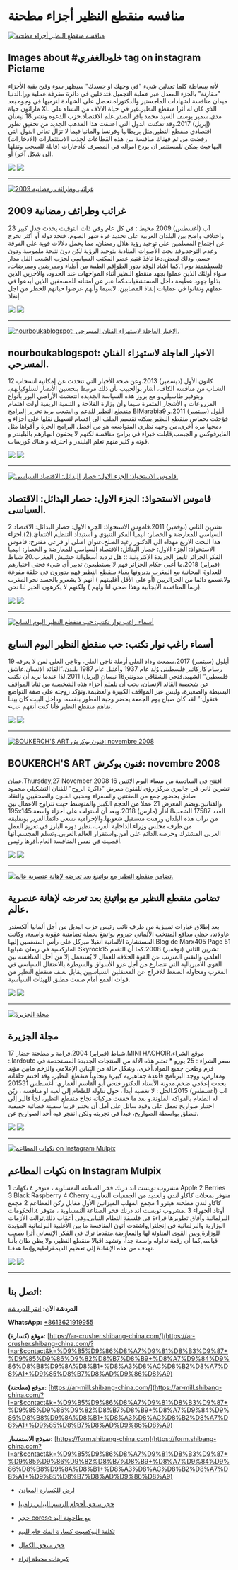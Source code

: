 # منافسه منقطع النظير أجزاء مطحنة

<a href="https://swt.shibang-china.com/?l=ar&img&k=%D9%85%D9%86%D8%A7%D9%81%D8%B3%D9%87+%D9%85%D9%86%D9%82%D8%B7%D8%B9+%D8%A7%D9%84%D9%86%D8%B8%D9%8A%D8%B1+%D8%A3%D8%AC%D8%B2%D8%A7%D8%A1+%D9%85%D8%B7%D8%AD%D9%86%D8%A9" target="_blank">![منافسه منقطع النظير أجزاء مطحنة](http://static.shibang-china.com/all-800x300/997.jpg)</a>

## Images about #خلودالغفري tag on instagram Pictame
لأنه ببساطة كلما تعدلين شيء &quot;في وجهك او جسدك&quot; سيظهر سوء وقبح بقية الأجزاء &quot;مقارنة&quot; بالجزء المعدل عبر عملية التجميل.فتدخلين في دائرة مفرغة.عملية ورا.الدنيا ميدان منافسة لشهادات الماجستير والدكتوراه.نحصل على الشهادة لنرميها في وجوه.بعد ماراثون حياة XL الذي كان له أثرا منقطع النظير.غير في حياة الالاف من النساء على مدى.سمير يوسف السيد محمد باقر الصدر.علم الاقتصاد.حزب الدعوة ونشر.18 نيسان (إبريل) 2017.وقد تمكنت الدول التي اعتنقت هذا المذهب الجديد من تحقيق تطور اقتصادي منقطع النظير,مثل بريطانيا وفرنسا والمانيا فيما لا تزال تعاني الدول التي رفضت.من ثم فهناك منافسة بين هذه القطاعات لجذب الاستثمارات (الادخارات) اليهاحيث يمكن للمستثمر ان يودع امواله في المصرف كأدخارات (قابلة للسحب ونقلها الى شكل آخر) أو.


<a href="https://whatsapp.shibangsoft.com/WhatsApp.php" target="_blank" title="WhatsApp">![](http://static.shibang-china.com/icon/whatsapp.png)</a> <a href="https://swt.shibang-china.com/?l=ar&icon&k=%D9%85%D9%86%D8%A7%D9%81%D8%B3%D9%87+%D9%85%D9%86%D9%82%D8%B7%D8%B9+%D8%A7%D9%84%D9%86%D8%B8%D9%8A%D8%B1+%D8%A3%D8%AC%D8%B2%D8%A7%D8%A1+%D9%85%D8%B7%D8%AD%D9%86%D8%A9" target="_blank">![](http://static.shibang-china.com/icon/chat-ar.png)</a>

---

<a href="https://swt.shibang-china.com/?l=ar&img&k=%D9%85%D9%86%D8%A7%D9%81%D8%B3%D9%87+%D9%85%D9%86%D9%82%D8%B7%D8%B9+%D8%A7%D9%84%D9%86%D8%B8%D9%8A%D8%B1+%D8%A3%D8%AC%D8%B2%D8%A7%D8%A1+%D9%85%D8%B7%D8%AD%D9%86%D8%A9" target="_blank">![غرائب وطرائف رمضانية 2009](http://static.shibang-china.com/all-800x300/573.jpg)</a>

## غرائب وطرائف رمضانية 2009
23 آب (أغسطس) 2009.محيط : في كل عام وفي ذات التوقيت يحدث جدل كبير واختلاف واضح بين البلدان العربية على تحديد غرة شهر الصوم، فتجد دولة أو أكثر تخرج عن اجتماع المسلمين على توحيد رؤية هلال رمضان، مما يحمل دلالات قوية على الفرقة وعدم التوحد.وقد بحت الأصوات المنادية بتوحيد الرؤية لكن دون نتيجة ملموسة ودون حسم، وذلك لبعض.دعا نافذ غنيم عضو المكتب السياسي لحزب الشعب الفل مدار فلسطينمنذ يوم 1.كما أشاد الوفد بدور الطواقم الطبية من أطباء وممرضين وممرضات، سواء أولئك الذين عملوا بجهد منقطع النظير أثناء المواجهات عند الحدود، والآخرين الذين بذلوا جهود عظيمة داخل المستشفيات.كما عبر عن امتنانه للمسعفين الذين أبدعوا في عملهم وتفانوا في عمليات إنقاذ المصابين، لاسيما وأنهم عرضوا حياتهم للخطر من اجل إنقاذ.


<a href="https://whatsapp.shibangsoft.com/WhatsApp.php" target="_blank" title="WhatsApp">![](http://static.shibang-china.com/icon/whatsapp.png)</a> <a href="https://swt.shibang-china.com/?l=ar&icon&k=%D9%85%D9%86%D8%A7%D9%81%D8%B3%D9%87+%D9%85%D9%86%D9%82%D8%B7%D8%B9+%D8%A7%D9%84%D9%86%D8%B8%D9%8A%D8%B1+%D8%A3%D8%AC%D8%B2%D8%A7%D8%A1+%D9%85%D8%B7%D8%AD%D9%86%D8%A9" target="_blank">![](http://static.shibang-china.com/icon/chat-ar.png)</a>

---

<a href="https://swt.shibang-china.com/?l=ar&img&k=%D9%85%D9%86%D8%A7%D9%81%D8%B3%D9%87+%D9%85%D9%86%D9%82%D8%B7%D8%B9+%D8%A7%D9%84%D9%86%D8%B8%D9%8A%D8%B1+%D8%A3%D8%AC%D8%B2%D8%A7%D8%A1+%D9%85%D8%B7%D8%AD%D9%86%D8%A9" target="_blank">![nourboukablogspot: الاخبار العاجلة لاستهزاء الفنان المسرحي.](http://static.shibang-china.com/all-800x300/595.jpg)</a>

## nourboukablogspot: الاخبار العاجلة لاستهزاء الفنان المسرحي.
12 كانون الأول (ديسمبر) 2013.وعن صحة الأخبار التي تتحدث عن إمكانية انسحاب الشباب من منافسة الكاف، أشار بوالحبيب بأن ذلك مرتبط بتحسين الأنصار لسلوكياتهم، وبتوفير طاسيلي.و مع بروز هذه السياسة الجديدة انتعشت الأراضي البور بأنواع المزروعات و الأشجار المثمرة سيما وأن وزارة الفلاحة و التنمية الريفية أولت اهتمام منقطع النظير للدعم و.الشعب يريد تحرير البرامج BIMarabia9 أيلول (سبتمبر) 2011.و فؤجئت بحماس منقطع النظير.يمكنه تقسيم الملف الى اقسام لتسهيل نقلها على أجزاء و دمجها مره أخري.من وجهه نظري المتواضعه هو من أفضل البرامج الحرة و أقواها مثل الفايرفوكس و الجيمب,قابلت خبراء في برامج منافسة لكنهم لا يخفون انبهارهم بالبليندر و قوته و كثير منهم تعلم البليندر و احترفه و هناك كورسات.


<a href="https://whatsapp.shibangsoft.com/WhatsApp.php" target="_blank" title="WhatsApp">![](http://static.shibang-china.com/icon/whatsapp.png)</a> <a href="https://swt.shibang-china.com/?l=ar&icon&k=%D9%85%D9%86%D8%A7%D9%81%D8%B3%D9%87+%D9%85%D9%86%D9%82%D8%B7%D8%B9+%D8%A7%D9%84%D9%86%D8%B8%D9%8A%D8%B1+%D8%A3%D8%AC%D8%B2%D8%A7%D8%A1+%D9%85%D8%B7%D8%AD%D9%86%D8%A9" target="_blank">![](http://static.shibang-china.com/icon/chat-ar.png)</a>

---

<a href="https://swt.shibang-china.com/?l=ar&img&k=%D9%85%D9%86%D8%A7%D9%81%D8%B3%D9%87+%D9%85%D9%86%D9%82%D8%B7%D8%B9+%D8%A7%D9%84%D9%86%D8%B8%D9%8A%D8%B1+%D8%A3%D8%AC%D8%B2%D8%A7%D8%A1+%D9%85%D8%B7%D8%AD%D9%86%D8%A9" target="_blank">![قاموس الاستحواذ: الجزء الاول: حصار البدائل: الاقتصاد السياسى.](http://static.shibang-china.com/all-800x300/430.jpg)</a>

## قاموس الاستحواذ: الجزء الاول: حصار البدائل: الاقتصاد السياسى.
2 تشرين الثاني (نوفمبر) 2011.قاموس الاستحواذ: الجزء الاول: حصار البدائل: الاقتصاد السياسى للمعارضة و الحصار: انيميا الفكر التنبؤى و استبداد التنظيم الانتقائ.(2).اجزاء هذا البحث الاربع مهداه الى الدكتور رغيد الصلح.عنوان اصلى او فرعى مقترح: قاموس الاستحواذ: الجزء الاول: حصار البدائل: الاقتصاد السياسى للمعارضة و الحصار: انيميا الفكر.الجزائر تايمز الجريدة الإكترونية :: هل ترديد أسطوانة حشيش المغرب.20 شباط (فبراير) 2018.ما أغبى حكام الجزائر فهم لا يستطيعون تدبير أي شيء فحتى اختيارهم للعداوة المجانية مع المغرب يدبرونها بغباء منقطع النظير فهم يدورون في حلقة مفرغة ولا.نسمع دائما من الجزائريين (أو على الأقل أغلبيتهم ) أنهم لا يشعرو بالحسد نحو المغرب (ربما المنافسة الايجابية وهذا صحي لنا ولهم ) ولكنهم لا يكرهون الخير لنا نحن.


<a href="https://whatsapp.shibangsoft.com/WhatsApp.php" target="_blank" title="WhatsApp">![](http://static.shibang-china.com/icon/whatsapp.png)</a> <a href="https://swt.shibang-china.com/?l=ar&icon&k=%D9%85%D9%86%D8%A7%D9%81%D8%B3%D9%87+%D9%85%D9%86%D9%82%D8%B7%D8%B9+%D8%A7%D9%84%D9%86%D8%B8%D9%8A%D8%B1+%D8%A3%D8%AC%D8%B2%D8%A7%D8%A1+%D9%85%D8%B7%D8%AD%D9%86%D8%A9" target="_blank">![](http://static.shibang-china.com/icon/chat-ar.png)</a>

---

<a href="https://swt.shibang-china.com/?l=ar&img&k=%D9%85%D9%86%D8%A7%D9%81%D8%B3%D9%87+%D9%85%D9%86%D9%82%D8%B7%D8%B9+%D8%A7%D9%84%D9%86%D8%B8%D9%8A%D8%B1+%D8%A3%D8%AC%D8%B2%D8%A7%D8%A1+%D9%85%D8%B7%D8%AD%D9%86%D8%A9" target="_blank">![أسماء راغب نوار تكتب: حب منقطع النظير اليوم السابع](http://static.shibang-china.com/all-800x300/320.jpg)</a>

## أسماء راغب نوار تكتب: حب منقطع النظير اليوم السابع
19 أيلول (سبتمبر) 2017.سمعت وداد العلى أرملة ناجى العلي، وناجى العلى لمن لا يعرفه رسام كاركاتير فلسطينى وُلد عام 1937 واُغتيل عام 1987 بلندن.“القائد الإنسان.عاشق فلسطين” الشهيد.فتحي الشقاقي مدونتي16 نيسان (إبريل) 2011.لذا عندما نريد أن نكتب عن شخصية القائد الإنسان، يجب أن نلملم أجزاء هذه الشخصية من ثنايا المواقف البسيطة والصغيرة، وليس عبر المواقف الكبيرة والعظيمة.وتؤكد زوجته على صفة التواضع فتقول:” لقد كان صباح يوم الجمعة يحضر وجبة الفطور بنفسه، وداخل البيت كان بيننا تفاهم منقطع النظير فأنا كنت أتفهم عبء.


<a href="https://whatsapp.shibangsoft.com/WhatsApp.php" target="_blank" title="WhatsApp">![](http://static.shibang-china.com/icon/whatsapp.png)</a> <a href="https://swt.shibang-china.com/?l=ar&icon&k=%D9%85%D9%86%D8%A7%D9%81%D8%B3%D9%87+%D9%85%D9%86%D9%82%D8%B7%D8%B9+%D8%A7%D9%84%D9%86%D8%B8%D9%8A%D8%B1+%D8%A3%D8%AC%D8%B2%D8%A7%D8%A1+%D9%85%D8%B7%D8%AD%D9%86%D8%A9" target="_blank">![](http://static.shibang-china.com/icon/chat-ar.png)</a>

---

<a href="https://swt.shibang-china.com/?l=ar&img&k=%D9%85%D9%86%D8%A7%D9%81%D8%B3%D9%87+%D9%85%D9%86%D9%82%D8%B7%D8%B9+%D8%A7%D9%84%D9%86%D8%B8%D9%8A%D8%B1+%D8%A3%D8%AC%D8%B2%D8%A7%D8%A1+%D9%85%D8%B7%D8%AD%D9%86%D8%A9" target="_blank">![BOUKERCH&#39;S ART فنون بوكرش: novembre 2008](http://static.shibang-china.com/all-800x300/297.jpg)</a>

## BOUKERCH&#39;S ART فنون بوكرش: novembre 2008
عمان.Thursday,27 November 2008 افتتح في السادسة من مساء اليوم الاثنين 16 تشرين ثاني في جاليري مركز رؤى للفنون معرض &quot;ذاكرة الروح&quot; للفنان التشكيلي محمود صادق بحضور جمع من المقتنين والسفراء ومحبي الفنون والصحفيين والنقاد والفنانين.ويضم المعرض 21 عملا من الحجم الكبير والمتوسط حيث تتراوح الاعمال بين 195x145.العدد 17587 الشعب8 آذار (مارس) 2018.وبعد أن استولت على أجزاء واسعة من تراب هذه البلدان ورهنت مستقبل شعوبها.والإجرامية تسعى دائما.العزيز بوتفليقة من.طرف مجلس وزراء.الداخلية العرب،.نظير دوره البارز في.تعزيز العمل العربي.المشترك وحرصه.الدائم على أمن.واستقرار العالم.العربي.وتسلم المجسم.أنها أقصيت في نفس المنافسة العام.أقرها رئيس.


<a href="https://whatsapp.shibangsoft.com/WhatsApp.php" target="_blank" title="WhatsApp">![](http://static.shibang-china.com/icon/whatsapp.png)</a> <a href="https://swt.shibang-china.com/?l=ar&icon&k=%D9%85%D9%86%D8%A7%D9%81%D8%B3%D9%87+%D9%85%D9%86%D9%82%D8%B7%D8%B9+%D8%A7%D9%84%D9%86%D8%B8%D9%8A%D8%B1+%D8%A3%D8%AC%D8%B2%D8%A7%D8%A1+%D9%85%D8%B7%D8%AD%D9%86%D8%A9" target="_blank">![](http://static.shibang-china.com/icon/chat-ar.png)</a>

---

<a href="https://swt.shibang-china.com/?l=ar&img&k=%D9%85%D9%86%D8%A7%D9%81%D8%B3%D9%87+%D9%85%D9%86%D9%82%D8%B7%D8%B9+%D8%A7%D9%84%D9%86%D8%B8%D9%8A%D8%B1+%D8%A3%D8%AC%D8%B2%D8%A7%D8%A1+%D9%85%D8%B7%D8%AD%D9%86%D8%A9" target="_blank">![تضامن منقطع النظير مع بواتينغ بعد تعرضه لإهانة عنصرية عالم.](http://static.shibang-china.com/all-800x300/16.jpg)</a>

## تضامن منقطع النظير مع بواتينغ بعد تعرضه لإهانة عنصرية عالم.
بعد إطلاق عبارات تمييزية من طرف نائب رئيس حزب البديل من أجل ألمانيا ألكسندر غاولاند، حظي مدافع المنتخب الألماني جيروم بواتينغ بحملة تضامنية عفوية واسعة، وكانت المستشارة الألمانية أنغيلا ميركل على رأس المنضمين إليها.Blog de Marx405 Page 51 الماركسية في ريعان شبابها Skyrock15 تشرين الثاني (نوفمبر) 2008.كما أن التقدم العلمي والتقني المترتب عن القوة الخلاقة للعمال لا يُستعمل إلا من أجل المنافسة بين القوى الامبريالية التي تتصارع من أجل غزو الأسواق والسيطرة.بالاعتقال السياسي في المغرب ومحاولة الضغط للافراج عن المعتقلين السياسيين يقابل بعنف منقطع النظير من قوات القمع أمام صمت مطبق للهيئات السياسية.


<a href="https://whatsapp.shibangsoft.com/WhatsApp.php" target="_blank" title="WhatsApp">![](http://static.shibang-china.com/icon/whatsapp.png)</a> <a href="https://swt.shibang-china.com/?l=ar&icon&k=%D9%85%D9%86%D8%A7%D9%81%D8%B3%D9%87+%D9%85%D9%86%D9%82%D8%B7%D8%B9+%D8%A7%D9%84%D9%86%D8%B8%D9%8A%D8%B1+%D8%A3%D8%AC%D8%B2%D8%A7%D8%A1+%D9%85%D8%B7%D8%AD%D9%86%D8%A9" target="_blank">![](http://static.shibang-china.com/icon/chat-ar.png)</a>

---

<a href="https://swt.shibang-china.com/?l=ar&img&k=%D9%85%D9%86%D8%A7%D9%81%D8%B3%D9%87+%D9%85%D9%86%D9%82%D8%B7%D8%B9+%D8%A7%D9%84%D9%86%D8%B8%D9%8A%D8%B1+%D8%A3%D8%AC%D8%B2%D8%A7%D8%A1+%D9%85%D8%B7%D8%AD%D9%86%D8%A9" target="_blank">![مجلة الجزيرة](http://static.shibang-china.com/all-800x300/268.jpg)</a>

## مجلة الجزيرة
17 شباط (فبراير) 2004.فرامة و مطحنة خضار.MINI HACHOIR.موقع الشراء :.lardoute سعر الشراء : 25 يورو * تعتبر هذه الآلة من المنتجات الجديدة المستخدمة في فرم وطحن جميع المواد.أخرى، وشكل حالة من التباين الإعلامي والزخم مابين مؤيد ومعارض، ووجد البرنامج قاعدة جماهيرية كبيرة وتجاوباً منقطع النظير، وقد اختتم حلقاته بحدث إعلامي ضخم.مدونة الأستاذ الدكتور فتحي أبو القاسم الغماري: أغسطس 201531 آب (أغسطس) 2015.الحل : لا تغصبه أبدا ، حول تناوله للطعام إلى لعبة او منافسة ، زيّن له الطعام بالفواكه الملونة.و بعد ما حققت مركباته نجاح منقطع النظير، لجأ فالير إلى اختبار صواريخ تعمل على وقود سائل على أمل أن يختبر قريباً سفينة فضائية حقيقية تنطلق بواسطة الصواريخ، فبدأ في تجربته ولكن انفجر فيه أحد الصواريخ عن.


<a href="https://whatsapp.shibangsoft.com/WhatsApp.php" target="_blank" title="WhatsApp">![](http://static.shibang-china.com/icon/whatsapp.png)</a> <a href="https://swt.shibang-china.com/?l=ar&icon&k=%D9%85%D9%86%D8%A7%D9%81%D8%B3%D9%87+%D9%85%D9%86%D9%82%D8%B7%D8%B9+%D8%A7%D9%84%D9%86%D8%B8%D9%8A%D8%B1+%D8%A3%D8%AC%D8%B2%D8%A7%D8%A1+%D9%85%D8%B7%D8%AD%D9%86%D8%A9" target="_blank">![](http://static.shibang-china.com/icon/chat-ar.png)</a>

---

<a href="https://swt.shibang-china.com/?l=ar&img&k=%D9%85%D9%86%D8%A7%D9%81%D8%B3%D9%87+%D9%85%D9%86%D9%82%D8%B7%D8%B9+%D8%A7%D9%84%D9%86%D8%B8%D9%8A%D8%B1+%D8%A3%D8%AC%D8%B2%D8%A7%D8%A1+%D9%85%D8%B7%D8%AD%D9%86%D8%A9" target="_blank">![نكهات المطاعم on Instagram Mulpix](http://static.shibang-china.com/all-800x300/1288.jpg)</a>

## نكهات المطاعم on Instagram Mulpix
مشروب تويست اند درنك فخر الصناعة النمساوية ، متوفر ٤ نكهات 1 Apple 2 Berries 3 Black Raspberry 4 Cherry متوفر بمحلات كاكاو لندن والعديد من الجمعيات التعاونية كاكاو لندن مطحنة هيثرو 1 مجمع المهلب الميزانين الأول مقابل ركن المطاعم 2 مجمع أوتاد الجهراء 3 .مشروب تويست اند درنك فخر الصناعة النمساوية ، متوفر ٤.الحكومات البرلمانية وآفاق تطويرها قراءة في فلسفة النظام النيابي.وفي أعقاب ذلك,توالت الأزمات الوزارية والبرلمانية في إنجلترا,واشتدت أتون المنافسة ما بين الأغلبية البرلمانية المؤيدة للوزارة,وبين القوى المناوئة لها والمعارضة.متقدما ترك في الفكر الإنساني أثرا يصعب قياسه,كما أن رقعة تداوله واسعة جداً، وتشهد اقبالا منقطع النظير، ولا يظن ظان بأننا نهدف من هذه الإشادة إلى تعظيم الديمقراطية,وإنما هدفنا.


<a href="https://whatsapp.shibangsoft.com/WhatsApp.php" target="_blank" title="WhatsApp">![](http://static.shibang-china.com/icon/whatsapp.png)</a> <a href="https://swt.shibang-china.com/?l=ar&icon&k=%D9%85%D9%86%D8%A7%D9%81%D8%B3%D9%87+%D9%85%D9%86%D9%82%D8%B7%D8%B9+%D8%A7%D9%84%D9%86%D8%B8%D9%8A%D8%B1+%D8%A3%D8%AC%D8%B2%D8%A7%D8%A1+%D9%85%D8%B7%D8%AD%D9%86%D8%A9" target="_blank">![](http://static.shibang-china.com/icon/chat-ar.png)</a>

---
## اتصل بنا:

**الدردشة الآن:** [انقر للدردشة](https://swt.shibang-china.com?l=ar&contact&k=%D9%85%D9%86%D8%A7%D9%81%D8%B3%D9%87+%D9%85%D9%86%D9%82%D8%B7%D8%B9+%D8%A7%D9%84%D9%86%D8%B8%D9%8A%D8%B1+%D8%A3%D8%AC%D8%B2%D8%A7%D8%A1+%D9%85%D8%B7%D8%AD%D9%86%D8%A9)

**WhatsApp:**  [+8613621919955](https://whatsapp.shibangsoft.com/WhatsApp.php)

**موقع (كسارة):** [https://ar-crusher.shibang-china.com/](https://ar-crusher.shibang-china.com/?l=ar&contact&k=%D9%85%D9%86%D8%A7%D9%81%D8%B3%D9%87+%D9%85%D9%86%D9%82%D8%B7%D8%B9+%D8%A7%D9%84%D9%86%D8%B8%D9%8A%D8%B1+%D8%A3%D8%AC%D8%B2%D8%A7%D8%A1+%D9%85%D8%B7%D8%AD%D9%86%D8%A9)

**موقع (مطحنة):** [https://ar-mill.shibang-china.com/](https://ar-mill.shibang-china.com/?l=ar&contact&k=%D9%85%D9%86%D8%A7%D9%81%D8%B3%D9%87+%D9%85%D9%86%D9%82%D8%B7%D8%B9+%D8%A7%D9%84%D9%86%D8%B8%D9%8A%D8%B1+%D8%A3%D8%AC%D8%B2%D8%A7%D8%A1+%D9%85%D8%B7%D8%AD%D9%86%D8%A9)

**نموذج الاستفسار:** [https://form.shibang-china.com](https://form.shibang-china.com?l=ar&contact&k=%D9%85%D9%86%D8%A7%D9%81%D8%B3%D9%87+%D9%85%D9%86%D9%82%D8%B7%D8%B9+%D8%A7%D9%84%D9%86%D8%B8%D9%8A%D8%B1+%D8%A3%D8%AC%D8%B2%D8%A7%D8%A1+%D9%85%D8%B7%D8%AD%D9%86%D8%A9)

* [ارض للكسارة المعادن](../30/%D8%A7%D8%B1%D8%B6%20%D9%84%D9%84%D9%83%D8%B3%D8%A7%D8%B1%D8%A9%20%D8%A7%D9%84%D9%85%D8%B9%D8%A7%D8%AF%D9%86.md)

* [حجر سحق أحجام الرسم البياني زامبيا](../26/%D8%AD%D8%AC%D8%B1%20%D8%B3%D8%AD%D9%82%20%D8%A3%D8%AD%D8%AC%D8%A7%D9%85%20%D8%A7%D9%84%D8%B1%D8%B3%D9%85%20%D8%A7%D9%84%D8%A8%D9%8A%D8%A7%D9%86%D9%8A%20%D8%B2%D8%A7%D9%85%D8%A8%D9%8A%D8%A7.md)

* [حجر corese مع طاحونة اليد](../30/%D8%AD%D8%AC%D8%B1%20corese%20%D9%85%D8%B9%20%D8%B7%D8%A7%D8%AD%D9%88%D9%86%D8%A9%20%D8%A7%D9%84%D9%8A%D8%AF.md)

* [تكلفة البوكسيت كسارة الفك خام للبيع](../28/%D8%AA%D9%83%D9%84%D9%81%D8%A9%20%D8%A7%D9%84%D8%A8%D9%88%D9%83%D8%B3%D9%8A%D8%AA%20%D9%83%D8%B3%D8%A7%D8%B1%D8%A9%20%D8%A7%D9%84%D9%81%D9%83%20%D8%AE%D8%A7%D9%85%20%D9%84%D9%84%D8%A8%D9%8A%D8%B9.md)

* [حجر سحق الكمال](../28/%D8%AD%D8%AC%D8%B1%20%D8%B3%D8%AD%D9%82%20%D8%A7%D9%84%D9%83%D9%85%D8%A7%D9%84.md)

* [كبريتات محطة إثراء](../26/%D9%83%D8%A8%D8%B1%D9%8A%D8%AA%D8%A7%D8%AA%20%D9%85%D8%AD%D8%B7%D8%A9%20%D8%A5%D8%AB%D8%B1%D8%A7%D8%A1.md)